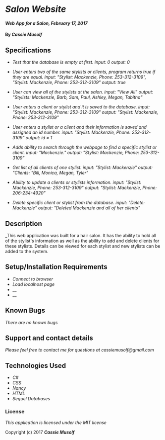 # _Salon Website_

#### _Web App for a Salon, February 17, 2017_

#### By _**Cassie Musolf**_

## Specifications

* _Test that the database is empty at first.
  input: 0 output: 0_

* _User enters two of the same stylists or clients,    program returns true if they are equal.
  input: "Stylist: Mackenzie, Phone: 253-312-3109", "Stylist: Mackenzie, Phone: 253-312-3109" output: true_

 * _User can view all of the stylists at the salon.
  input: "View All" output: "Stylists: Mackenzie, Barb, Sam, Paul, Ashley, Megan, Tabitha"_

* _User enters a client or stylist and it is saved to the database.
  input: "Stylist: Mackenzie, Phone: 253-312-3109" output: "Stylist: Mackenzie, Phone: 253-312-3109"_

* _User enters a stylist or a client and their information is saved and assigned an id number.
  input: "Stylist: Mackenzie, Phone: 253-312-3109" output: id = 1_

* _Adds ability to search through the webpage to find a specific stylist or client.
  input: "Mackenzie." output: "Stylist: Mackenzie, Phone: 253-312-3109"_

* _Get list of all clients of one stylist.
input: "Stylist: Mackenzie" output: "Clients: "Bill, Monica, Megan, Tyler"_

* _Ability to update a clients or stylists information.
input: "Stylist: Mackenzie, Phone: 253-312-3109" output: "Stylist: Mackenzie, Phone: 206-234-4920"_

* _Delete specific client or stylist from the database.
input: "Delete: Mackenzie" output: "Deleted Mackenzie and all of her clients"_

## Description

_This web application was built for a hair salon. It has the ability to hold all of the stylist's information as well as the ability to add and delete clients for these stylists. Details can be viewed for each stylist and new stylists can be added to the system.

## Setup/Installation Requirements

* _Connect to browser_
* _Load localhost page_
* __
* __

## Known Bugs

_There are no known bugs_

## Support and contact details

_Please feel free to contact me for questions at cassiemusolf@gmail.com_

## Technologies Used

* _C#_
* _CSS_
* _Nancy_
* _HTML_
* _Sequel Databases_

### License

*This application is licensed under the MIT license*

Copyright (c) 2017 **_Cassie Musolf_**
